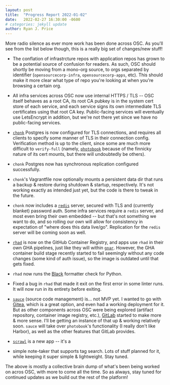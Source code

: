 ```yaml
---
layout: post
title:  "Progress Report 2022-01-02"
date:   2022-02-27 16:30:00 -0600
# categories: jekyll update
author: Ryan J. Price
---
```


More radio silence as ever more work has been done across OSC. As you'll see
from the list below though, this is a really big set of changes/new stuff!

* The conflation of infrastrcture repos with application repos has grown to be a
  potential source of confusion for readers. As such, OSC should shortly be
  moving from a mono-org source, to orgs separated by identifier
  (`opensourcecorp-infra`, `opensourcecorp-apps`, etc). This should make it more
  clear what type of repo you're looking at when you're browsing a certain org.

* All infra services across OSC now use internal HTTPS / TLS -- OSC itself
  behaves as a root CA, its root CA pubkey is in the system cert store of each
  service, and each service signs its own intermediate TLS certificates using
  that root CA key. Public-facing services will eventually use LetsEncrypt in
  addition, but we're not there yet since we have no public-facing services.

* [`chonk`](https://github.com/opensourcecorp/chonk) Postgres is now configured
  for TLS connections, and requires all clients to specify some manner of TLS in
  their connection config. Verification method is up to the client, since some
  are much more difficult to `verify-full` (namely,
  [`photobook`](https://github.com/opensourcecorp/photobook) because of the
  finnicky nature of its cert mounts, but there will undoubtedly be others).

* `chonk` Postgres now has synchronous replication configured successfully.

* `chonk`'s Vagrantfile now optionally mounts a persistent data dir that runs a
  backup & restore during shutdown & startup, respectively. It's not working
  exactly as intended just yet, but the code is there to tweak in the future.

* `chonk` now includes a [`redis`](https://redis.io) server, secured with TLS
  and (currently blanket) password auth. Some infra services require a `redis`
  server, and most even bring their own embedded -- but that's not something we
  want to do, and so rolling our own will allow for consistency in expectation
  of "where does this data live/go". Replication for the `redis` server will be
  coming soon as well.

* [`rhad`](https://github.com/opensourcecorp/rhadamanthus) is now on the GitHub
  Container Registry, and apps use `rhad` in their own GHA pipelines, just like
  they will within [`gnar`](https://github.com/opensourcecorp/gnar). However,
  the GHA container build stage recently started to fail seemingly without any
  code changes (some kind of auth issue), so the image is outdated until that
  gets fixed.

* `rhad` now runs the [Black](https://github.com/psf/black) formatter check for
  Python.

* Fixed a bug in `rhad` that made it exit on the first error in some linter
  runs. It will now run in its entirety before exiting.

* [`sauce`](https://github.com/opensourcecorp/sauce) (source code management)
  is... not MVP yet. I wanted to go with [Gitea](https://gitea.io), which is a
  great option, and even had a working deployment for it. But as other
  components across OSC were being explored (artifact repository, container
  image registry, etc.), [GitLab](https://gitlab.com) started to make more &
  more sense. I'll be getting an instance of that up & working relatively soon.
  `sauce` will take over `photobook`'s functionality (I really don't like
  Harbor), as well as the other features that GitLab provides.

* [`scrawl`](https://github.com/opensourcecorp/scrawl) is a new app -- it's a
* simple note-taker that supports tag search.
  Lots of stuff planned for it, while keeping it super simple & lightweight.
  Stay tuned.

The above is mostly a collective brain dump of what's been being worked on
acros OSC, with more to come all the time. So as always, stay tuned for
continued updates as we build out the rest of the platform!
